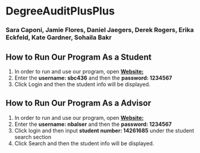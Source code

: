 # DegreeAuditPlusPlus
### Sara Caponi, Jamie Flores, Daniel Jaegers, Derek Rogers, Erika Eckfeld, Kate Gardner, Sohaila Bakr

## How to Run Our Program As a Student
1. In order to run and use our program, open [**Website:**](HTTPS://TINYURL.COM/YC2JQ4SW)
2. Enter the **username: sbc436** and then the **password: 1234567**
3. Click Login and then the student info will be displayed. 

## How to Run Our Program As a Advisor
1. In order to run and use our program, open [**Website:**](HTTPS://TINYURL.COM/YC2JQ4SW)
2. Enter the **username: nbalser** and then the **password: 1234567**
3. Click login and then input **student number: 14261685** under the student search section
3. Click Search and then the student info will be displayed. 

